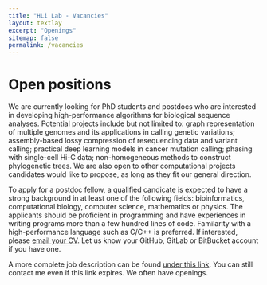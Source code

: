 ```yaml
---
title: "HLi Lab - Vacancies"
layout: textlay
excerpt: "Openings"
sitemap: false
permalink: /vacancies
---
```


# Open positions

We are currently looking for PhD students and postdocs who are interested in
developing high-performance algorithms for biological sequence analyses.
Potential projects include but not limited to: graph representation of multiple
genomes and its applications in calling genetic variations; assembly-based
lossy compression of resequencing data and variant calling; practical deep
learning models in cancer mutation calling; phasing with single-cell Hi-C data;
non-homogeneous methods to construct phylogenetic trees. We are also open to
other computational projects candidates would like to propose, as long as they
fit our general direction.

To apply for a postdoc fellow, a qualified candicate is expected to have a
strong background in at least one of the following fields: bioinformatics,
computational biology, computer science, mathematics or physics. The applicants
should be proficient in programming and have experiences in writing programs
more than a few hundred lines of code. Familarity with a high-performance
language such as C/C++ is preferred. If interested, please [email your
CV](mailto:hli@jimmy.harvard.edu). Let us know your GitHub, GitLab or BitBucket
account if you have one.

A more complete job description can be found [under this link][jobad]. You can
still contact me even if this link expires. We often have openings.

[jobad]: https://careers-dfci.icims.com/jobs/17500/postdoctoral-research-fellow-in-bioinformatics-computational-biology---heng-li-lab/job?mode=view
